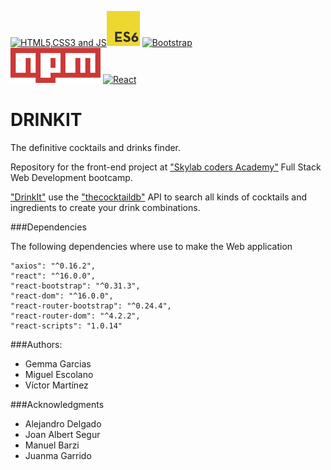 
[![HTML5,CSS3 and JS](https://github.com/FransLopez/logo-images/blob/master/logos/html5-css3-js.png)](http://www.w3.org/)[![ES6](https://github.com/MarioTerron/logo-images/blob/master/logos/es6.png)](http://www.ecma-international.org/ecma-262/6.0/) 
[![Bootstrap](https://github.com/FransLopez/logo-images/blob/master/logos/bootstrap.png)](http://getbootstrap.com/)  
[![npm](https://github.com/MarioTerron/logo-images/blob/master/logos/npm.png)](https://www.npmjs.com/)
[![React](https://github.com/FransLopez/logo-images/blob/master/logos/react.png)](https://facebook.github.io/react/)

# DRINKIT

The definitive cocktails and drinks finder.

Repository for the front-end project at ["Skylab coders Academy"](http://www.skylabcoders.com/es) Full Stack Web Development bootcamp.

["DrinkIt"](http://drinkit.surge.sh/) use the ["thecocktaildb"](http://www.thecocktaildb.com/api.php) API  to search all kinds of cocktails and ingredients to create your drink combinations.


###Dependencies

The following dependencies where use to make the Web application

    "axios": "^0.16.2",
    "react": "^16.0.0",
    "react-bootstrap": "^0.31.3",
    "react-dom": "^16.0.0",
    "react-router-bootstrap": "^0.24.4",
    "react-router-dom": "^4.2.2",
    "react-scripts": "1.0.14"

###Authors:

- Gemma Garcias
- Miguel Escolano
- Víctor Martínez

###Acknowledgments

- Alejandro Delgado
- Joan Albert Segur
- Manuel Barzi
- Juanma Garrido




